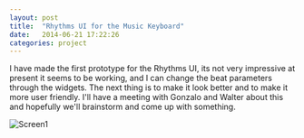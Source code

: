```yaml
---
layout: post
title:  "Rhythms UI for the Music Keyboard"
date:   2014-06-21 17:22:26
categories: project
---
```


I have made the first prototype for the Rhythms UI, its not very impressive at present it seems to be working, and I can change the beat parameters through the widgets. The next thing is to make it look better and to make it more user friendly. I'll have a meeting with Gonzalo and Walter about this and hopefully we'll brainstorm and come up with something.

![Screen1](http://i.imgur.com/R5u69f8.png)